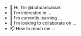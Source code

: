 - 👋 Hi, I’m @bohdanbabiak
- 👀 I’m interested in ...
- 🌱 I’m currently learning ...
- 💞️ I’m looking to collaborate on ...
- 📫 How to reach me ...

<!---
bohdanbabiak/bohdanbabiak is a ✨ special ✨ repository because its `README.md` (this file) appears on your GitHub profile.
You can click the Preview link to take a look at your changes.
--->

